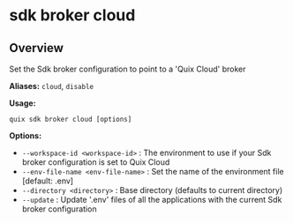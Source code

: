 # sdk broker cloud

## Overview

Set the Sdk broker configuration to point to a 'Quix Cloud' broker

**Aliases:** `cloud`, `disable`

**Usage:**

```
quix sdk broker cloud [options]
```

**Options:**

- `--workspace-id <workspace-id>` : The environment to use if your Sdk broker configuration is set to Quix Cloud
- `--env-file-name <env-file-name>` : Set the name of the environment file [default: .env]
- `--directory <directory>` : Base directory (defaults to current directory)
- `--update` : Update '.env' files of all the applications with the current Sdk broker configuration

